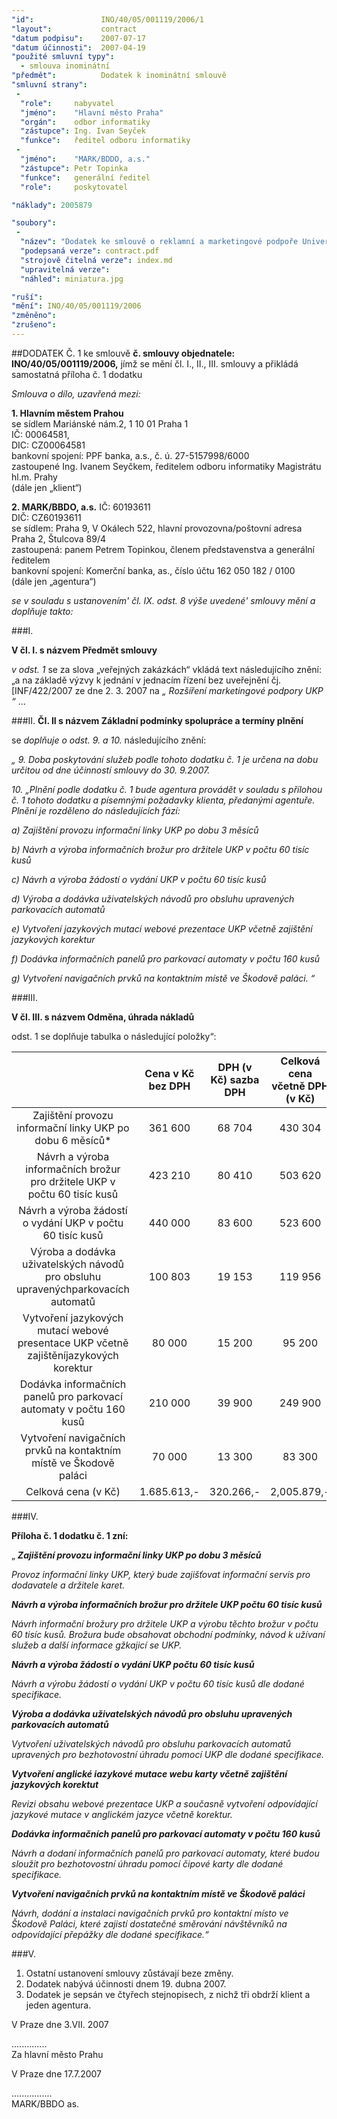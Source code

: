 ```yaml
---
"id":               INO/40/05/001119/2006/1
"layout":           contract
"datum podpisu":    2007-07-17
"datum účinnosti":  2007-04-19
"použité smluvní typy":
  - smlouva inominátní
"předmět":          Dodatek k inominátní smlouvě
"smluvní strany":
 -   
  "role":     nabyvatel
  "jméno":    "Hlavní město Praha"
  "orgán":    odbor informatiky
  "zástupce": Ing. Ivan Seyček
  "funkce":   ředitel odboru informatiky
 -   
  "jméno":    "MARK/BDDO, a.s."
  "zástupce": Petr Topinka
  "funkce":   generální ředitel
  "role":     poskytovatel

"náklady": 2005879

"soubory":
 - 
  "název": "Dodatek ke smlouvě o reklamní a marketingové podpoře Univerzální karty Pražana"
  "podepsaná verze": contract.pdf
  "strojově čitelná verze": index.md
  "upravitelná verze": 
  "náhled": miniatura.jpg

"ruší": 
"mění": INO/40/05/001119/2006
"změněno":        
"zrušeno":
---
```


##DODATEK Č. 1 ke smlouvě
**č. smlouvy objednatele: INO/40/05/001119/2006,** 
jímž se mění čl. I., II., III. smlouvy a přikládá samostatná příloha č. 1 dodatku

*Smlouva o dílo, uzavřená mezi:*

**1. Hlavním městem Prahou**  
se sídlem Mariánské nám.2, 1 10 01 Praha 1  
IČ: 00064581,  
DIC: CZ00064581  
bankovní spojení: PPF banka, a.s., č. ú. 27-5157998/6000  
zastoupené Ing. Ivanem Seyčkem, ředitelem odboru informatiky Magistrátu hl.m. Prahy  
(dále jen „klient“)

**2. MARK/BBDO, a.s.**
IČ: 60193611  
DIČ: CZ60193611  
se sídlem: Praha 9, V Okálech 522, hlavní provozovna/poštovní adresa Praha 2, Štulcova 89/4  
zastoupená: panem Petrem Topinkou, členem představenstva a generální ředitelem  
bankovní spojení: Komerční banka, as., číslo účtu 162 050 182 / 0100  
(dále jen „agentura“)

*se v souladu s ustanovením' čl. IX. odst. 8 výše uvedené' smlouvy mění a doplňuje takto:*

###I.

**V čl. I. s názvem Předmět smlouvy**

*v odst. 1* se za slova „veřejných zakázkách“ vkládá text následujícího znění: „a na základě výzvy k jednání v jednacím řízení bez uveřejnění čj. [INF/422/2007 ze dne 2. 3. 2007 na *„ Rozšíření marketingové podpory UKP “* ...

###II.
**ČI. II s názvem Základní podmínky spolupráce a termíny plnění**

se *doplňuje o odst. 9. a 10.* následujícího znění:

*„ 9. Doba poskytování služeb podle tohoto dodatku č. 1 je určena na dobu určitou od dne účinností smlouvy do 30. 9.2007.*

*10. „Plnění podle dodatku č. 1 bude agentura provádět v souladu s přílohou č. 1 tohoto dodatku a písemnými požadavky klienta, předanými agentuře. Plnění je rozděleno do následujících fází:*

   *a) Zajištění provozu informační linky UKP po dobu 3 měsíců*

   *b) Návrh a výroba informačních brožur pro držitele UKP v počtu 60 tisíc kusů*

   *c) Návrh a výroba žádostí o vydání UKP v počtu 60 tisíc kusů*

   *d) Výroba a dodávka uživatelských návodů pro obsluhu upravených parkovacích automatů*

   *e) Vytvoření jazykových mutací webové prezentace UKP včetně zajištění jazykových korektur*

   *f) Dodávka informačních panelů pro parkovací automaty v počtu 160 kusů*

   *g) Vytvoření navigačních prvků na kontaktním místě ve Škodově paláci. “*

###III.

**V čl. III. s názvem Odměna, úhrada nákladů**

odst. 1 se doplňuje tabulka o následující položky“:


| |Cena v Kč bez DPH| DPH (v Kč) sazba DPH| Celková cena včetně DPH (v Kč)|
|:--:|:--:|:--:|:--:|
|Zajištění provozu informační linky UKP po dobu 6 měsíců* | 361 600| 68 704| 430 304|
|Návrh a výroba informačních brožur pro držitele UKP v počtu 60 tisíc kusů|423 210| 80 410 | 503 620|
|Návrh a výroba žádostí o vydání UKP v počtu 60 tisíc kusů|440 000| 83 600 |523 600
|Výroba a dodávka uživatelských návodů pro obsluhu upravenýchparkovacích automatů| 100 803 |19 153| 119 956|
|Vytvoření jazykových mutací webové presentace UKP včetně zajištěníjazykových korektur | 80 000 |15 200 |95 200|
|Dodávka informačních panelů pro parkovací automaty v počtu 160 kusů|210 000 |39 900 |249 900|
|Vytvoření navigačních prvků na kontaktním místě ve Škodově paláci|70 000 |13 300 |83 300|
|Celková cena (v Kč)| 1.685.613,-| 320.266,-| 2,005.879,-|

###IV.

**Příloha č. 1 dodatku č. 1 zní:**

„ ***Zajištění provozu informační linky UKP po dobu 3 měsíců***

*Provoz informační linky UKP, který bude zajišťovat informační servis pro dodavatele a držitele karet.*

***Návrh a výroba informačních brožur pro držitele UKP počtu 60 tisíc kusů***

*Návrh informační brožury pro držitele UKP a výrobu těchto brožur v počtu 60 tisíc kusů. Brožura bude obsahovat obchodní podmínky, návod k užívaní služeb a další informace gžkajicí se UKP.*

***Návrh a výroba žádostí o vydání UKP počtu 60 tisíc kusů***

*Návrh a výrobu žádostí o vydání UKP v počtu 60 tisíc kusů dle dodané specifikace.*

***Výroba a dodávka uživatelských návodů pro obsluhu upravených parkovacích automatů***

*Vytvoření uživatelských návodů pro obsluhu parkovacích automatů upravených pro bezhotovostní úhradu pomocí UKP dle dodané specifikace.*

***Vytvoření anglické iazykové mutace webu karty včetně zajištění jazykových korektut***

*Revizi obsahu webové prezentace UKP a současně vytvoření odpovídající jazykové mutace v anglickém jazyce včetně korektur.*

***Dodávka informačních panelů pro parkovací automaty v počtu 160 kusů***

*Návrh a dodaní informačních panelů pro parkovací automaty, které budou sloužit pro bezhotovostní úhradu pomocí čipové karty dle dodané specifikace.*

***Vytvoření navigačních prvků na kontaktním místě ve Škodově paláci***

*Návrh, dodání a instalaci navigačních prvků pro kontaktní místo ve Škodově Paláci, které zajistí dostatečné směrování návštěvníků na odpovídající přepážky dle dodané specifikace.“*

###V.

1. Ostatní ustanovení smlouvy zůstávají beze změny.
2. Dodatek nabývá účinnosti dnem 19. dubna 2007.
3. Dodatek je sepsán ve čtyřech stejnopisech, z nichž tři obdrží klient a jeden agentura.

 

V Praze dne 3.VII. 2007 

..............  
Za hlavní město Prahu

V Praze dne 17.7.2007

................  
MARK/BBDO as. 
 
